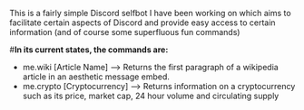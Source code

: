 This is a fairly simple Discord selfbot I have been working on which aims to facilitate certain aspects of Discord and provide easy access to certain information (and of course some superfluous fun commands)


#**In its current states, the commands are:**
- me.wiki [Article Name] --> Returns the first paragraph of a wikipedia article in an aesthetic message embed.
- me.crypto [Cryptocurrency] --> Returns information on a cryptocurrency such as its price, market cap, 24 hour volume and circulating supply

